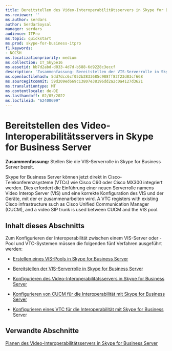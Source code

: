 ```yaml
---
title: Bereitstellen des Video-Interoperabilitätsservers in Skype for Business Server
ms.reviewer: ''
ms.author: serdars
author: SerdarSoysal
manager: serdars
audience: ITPro
ms.topic: quickstart
ms.prod: skype-for-business-itpro
f1.keywords:
- NOCSH
ms.localizationpriority: medium
ms.collection: IT_Skype16
ms.assetid: bb7d2abd-d033-4d7d-b588-6d9228c3eccf
description: 'Zusammenfassung: Bereitstellen der VIS-Serverrolle in Skype for Business Server.'
ms.openlocfilehash: 5dd7dcc6cf052b2833685c988ff82f23d83cf668
ms.sourcegitcommit: 59d209ed669c13807e38196dd2a2c0a4127d3621
ms.translationtype: MT
ms.contentlocale: de-DE
ms.lasthandoff: 02/05/2022
ms.locfileid: "62400699"
---
```

# <a name="deploy-video-interop-server-in-skype-for-business-server"></a>Bereitstellen des Video-Interoperabilitätsservers in Skype for Business Server
 
**Zusammenfassung:** Stellen Sie die VIS-Serverrolle in Skype for Business Server bereit.
  
Skype for Business Server können jetzt direkt in Cisco-Telekonferenzsysteme (VTCs) wie Cisco C60 oder Cisco MX300 integriert werden. Dies erfordert die Einführung einer neuen Serverrolle namens Video Interop Server (VIS) und eine korrekte Konfiguration des VIS und der Geräte, mit der er zusammenarbeiten wird. A VTC registers with existing Cisco infrastructure such as Cisco Unified Communication Manager (CUCM), and a video SIP trunk is used between CUCM and the VIS pool.
  
## <a name="in-this-section"></a>Inhalt dieses Abschnitts

Zum Konfigurieren der Interoperabilität zwischen einem VIS-Server oder -Pool und VTC-Systemen müssen die folgenden fünf Verfahren ausgeführt werden: 
  
- [Erstellen eines VIS-Pools in Skype for Business Server](create-a-vis-pool.md)
    
- [Bereitstellen der VIS-Serverrolle in Skype for Business Server](deploy-the-vis-server-role.md)
    
- [Konfigurieren des Video-Interoperabilitätsservers in Skype for Business Server](configure-the-vis.md)
    
- [Konfigurieren von CUCM für die Interoperabilität mit Skype for Business Server](configure-cucm-for-interoperation.md)
    
- [Konfigurieren eines VTC für die Interoperabilität mit Skype for Business Server](configure-a-vtc-for-interoperation.md)
    
## <a name="related-sections"></a>Verwandte Abschnitte

[Planen des Video-Interoperabilitätsservers in Skype for Business Server](../../plan-your-deployment/video-interop-server.md)
  

